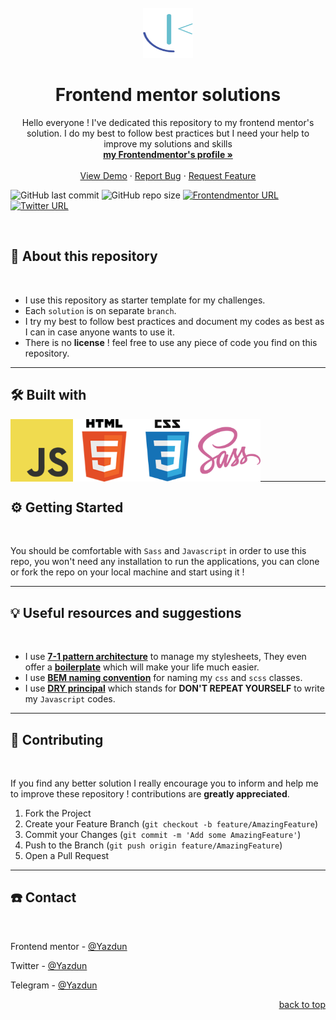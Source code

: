 <div id="top"></div>

<!-- PROJECT LOGO -->
<br />
<div align="center">
  <a href="https://www.frontendmentor.io/profile/Yazdun">
    <img src="./images/README/frontend-mentor-seeklogo.com.svg" alt="Logo" width="80" height="80">
  </a>

<h1 align="center">Frontend mentor solutions</h1>

  <p align="center">
    Hello everyone ! I've dedicated this repository to my frontend mentor's solution. I do my best to follow best practices but I need your help to improve my solutions and skills 
    <br />
    <a href="https://www.frontendmentor.io/profile/Yazdun"><strong>my Frontendmentor's profile »</strong></a>
    <br />
    <br />
    <a href="https://yazdun.github.io/frontend_mentor/">View Demo</a>
    ·
    <a href="https://github.com/Yazdun/frontend_mentor/issues">Report Bug</a>
    ·
    <a href="https://github.com/Yazdun/frontend_mentor/issues">Request Feature</a>
  </p>
</div>

![GitHub last commit](https://img.shields.io/github/last-commit/Yazdun/frontend_mentor?label=last%20commit%20to%20main&logo=git&logoColor=white&style=for-the-badge)
![GitHub repo size](https://img.shields.io/github/repo-size/yazdun/frontend_mentor?color=blueviolet&label=size&logo=github&style=for-the-badge)
[![Frontendmentor URL](https://img.shields.io/twitter/url?color=%234cc9f0&label=frontend%20mentor&logo=frontendmentor&style=for-the-badge&url=https%3A%2F%2Fwww.frontendmentor.io%2Fprofile%2FYazdun)](https://www.frontendmentor.io/profile/Yazdun)
[![Twitter URL](https://img.shields.io/twitter/url?color=critical&label=codewars&logo=codewars&style=for-the-badge&url=https%3A%2F%2Fwww.codewars.com%2Fusers%2FYazdun)](https://www.codewars.com/users/Yazdun)


<br/>


## 📕 About this repository

<br/>

- I use this repository as starter template for my challenges.
- Each `solution` is on separate `branch`.
- I try my best to follow best practices and document my codes as best as I can in case anyone wants to use it.
- There is no **license** ! feel free to use any piece of code you find on this repository.



---



## 🛠 Built with
<img align="left" alt="JavaScript" width="100" src="https://raw.githubusercontent.com/github/explore/80688e429a7d4ef2fca1e82350fe8e3517d3494d/topics/javascript/javascript.png" />
<img align="left" alt="HTML5" width="100" src="https://raw.githubusercontent.com/github/explore/80688e429a7d4ef2fca1e82350fe8e3517d3494d/topics/html/html.png" />
<img align="left" alt="CSS3" width="100" src="https://raw.githubusercontent.com/github/explore/80688e429a7d4ef2fca1e82350fe8e3517d3494d/topics/css/css.png" />
<img align="left" alt="Sass" width="100" src="https://raw.githubusercontent.com/github/explore/80688e429a7d4ef2fca1e82350fe8e3517d3494d/topics/sass/sass.png" />

<br/>
<br/>

<br/>
<br/>

<br/>


---

## ⚙️ Getting Started

<br/>

You should be comfortable with `Sass` and `Javascript` in order to use this repo, you won't need any installation to run the applications, you can clone or fork the repo on your local machine and start using it !

---



## 💡 Useful resources and suggestions

<br/>

- I use [**7-1 pattern architecture**](https://sass-guidelin.es/#architecture) to manage my stylesheets, They even offer a [**boilerplate**](https://github.com/KittyGiraudel/sass-boilerplate) which will make your life much easier.
- I use [**BEM naming convention**](http://getbem.com/introduction/) for naming my `css` and `scss` classes.
- I use [**DRY principal**](https://codinglead.co/javascript/what-is-DRY-code) which stands for **DON'T REPEAT YOURSELF** to write my `Javascript` codes.



---



## 🤝 Contributing

<br/>

If you find any better solution I really encourage you to inform and help me to improve these repository ! contributions are **greatly appreciated**.

1. Fork the Project
2. Create your Feature Branch (`git checkout -b feature/AmazingFeature`)
3. Commit your Changes (`git commit -m 'Add some AmazingFeature'`)
4. Push to the Branch (`git push origin feature/AmazingFeature`)
5. Open a Pull Request



---

## ☎️ Contact

<br/>

Frontend mentor - [@Yazdun](https://www.frontendmentor.io/profile/Yazdun)

Twitter - [@Yazdun](https://twitter.com/Yazdun) 

Telegram - [@Yazdun](https://t.me/Yazdun) 

<p align="right"><a href="#top">back to top</a></p>



